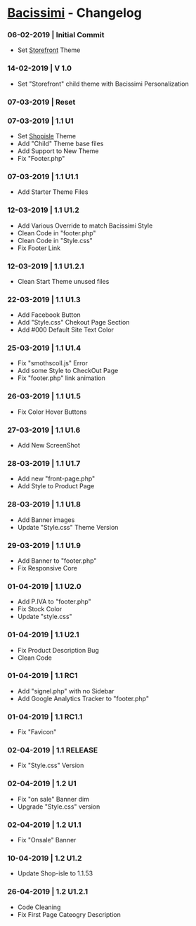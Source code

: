 # [Bacissimi](http://www.bacissimi.it/) - Changelog

### 06-02-2019 | Initial Commit
- Set [Storefront](https://it.wordpress.org/themes/storefront/) Theme

### 14-02-2019 | V 1.0
- Set "Storefront" child theme with Bacissimi Personalization

### 07-03-2019 | **Reset**

### 07-03-2019 | 1.1 U1
- Set [Shopisle](https://wordpress.org/themes/shop-isle/) Theme
- Add "Child" Theme base files
- Add Support to New Theme
- Fix "Footer.php"

### 07-03-2019 | 1.1 U1.1
- Add Starter Theme Files

### 12-03-2019 | 1.1 U1.2
- Add Various Override to match Bacissimi Style
- Clean Code in "footer.php"
- Clean Code in "Style.css"
- Fix Footer Link

### 12-03-2019 | 1.1 U1.2.1
- Clean Start Theme unused files

### 22-03-2019 | 1.1 U1.3
- Add Facebook Button
- Add "Style.css" Chekout Page Section
- Add #000 Default Site Text Color

### 25-03-2019 | 1.1 U1.4
- Fix "smothscoll.js" Error
- Add some Style to CheckOut Page
- Fix "footer.php" link animation

### 26-03-2019 | 1.1 U1.5
- Fix Color Hover Buttons

### 27-03-2019 | 1.1 U1.6
- Add New ScreenShot

### 28-03-2019 | 1.1 U1.7
- Add new "front-page.php"
- Add Style to Product Page

### 28-03-2019 | 1.1 U1.8
- Add Banner images
- Update "Style.css" Theme Version

### 29-03-2019 | 1.1 U1.9
- Add Banner to "footer.php"
- Fix Responsive Core

### 01-04-2019 | 1.1 U2.0
- Add P.IVA to "footer.php"
- Fix Stock Color
- Update "style.css"

### 01-04-2019 | 1.1 U2.1
- Fix Product Description Bug
- Clean Code

### 01-04-2019 | 1.1 RC1
- Add "signel.php" with no Sidebar
- Add Google Analytics Tracker to "footer.php"

### 01-04-2019 | 1.1 RC1.1
- Fix "Favicon"

### 02-04-2019 | 1.1 **RELEASE**
- Fix "Style.css" Version

### 02-04-2019 | 1.2 U1
- Fix "on sale" Banner dim
- Upgrade "Style.css" version

### 02-04-2019 | 1.2 U1.1
- Fix "Onsale" Banner

### 10-04-2019 | 1.2 U1.2
- Update Shop-isle to 1.1.53

### 26-04-2019 | 1.2 U1.2.1
- Code Cleaning
- Fix First Page Cateogry Description